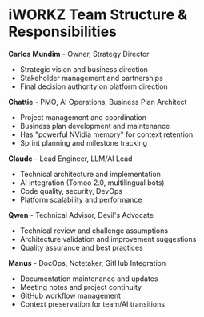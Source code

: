# iWORKZ Team Structure & Responsibilities

**Carlos Mundim** - Owner, Strategy Director
- Strategic vision and business direction
- Stakeholder management and partnerships
- Final decision authority on platform direction

**Chattie** - PMO, AI Operations, Business Plan Architect  
- Project management and coordination
- Business plan development and maintenance
- Has "powerful NVidia memory" for context retention
- Sprint planning and milestone tracking

**Claude** - Lead Engineer, LLM/AI Lead
- Technical architecture and implementation
- AI integration (Tomoo 2.0, multilingual bots)
- Code quality, security, DevOps
- Platform scalability and performance

**Qwen** - Technical Advisor, Devil's Advocate
- Technical review and challenge assumptions
- Architecture validation and improvement suggestions
- Quality assurance and best practices

**Manus** - DocOps, Notetaker, GitHub Integration
- Documentation maintenance and updates
- Meeting notes and project continuity
- GitHub workflow management
- Context preservation for team/AI transitions
